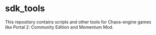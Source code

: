 
# sdk_tools

This repository contains scripts and other tools for Chaos-engine games like Portal 2: Community Edition and Momentum Mod.


